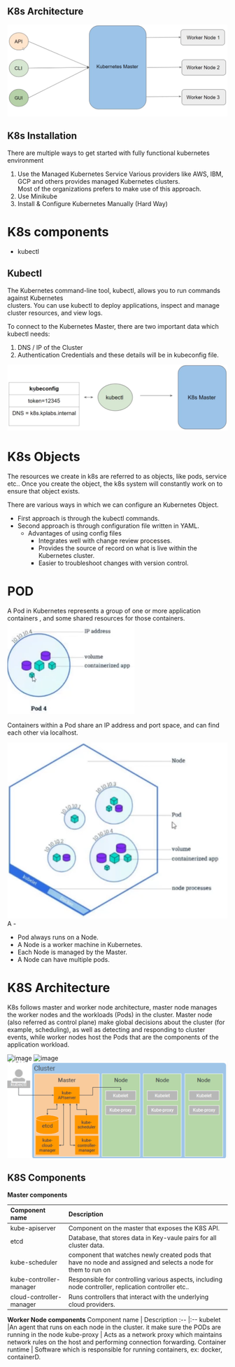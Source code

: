 


## K8s Architecture
![](K8s_Architecture.png)
## K8s Installation
There are multiple ways to get started with fully functional kubernetes environment   
1. Use the Managed Kubernetes Service
	 Various providers like AWS, IBM, GCP and others provides managed Kubernetes clusters.   
	 Most of the organizations prefers to make use of this approach.
2. Use Minikube
3. Install & Configure Kubernetes Manually (Hard Way)

# K8s components
- kubectl

## Kubectl
The Kubernetes command-line tool, kubectl, allows you to run commands against Kubernetes   
clusters. 
You can use kubectl to deploy applications, inspect and manage cluster resources, and view logs.

To connect to the Kubernetes Master, there are two important data which kubectl needs:
1. DNS / IP of the Cluster
2. Authentication Credentials
and these details will be in kubeconfig file.

![](kubeconfig.png)
# K8s Objects
The resources we create in k8s are referred to as objects, like pods, service etc..
Once you create the object, the k8s system will constantly work on to ensure that object exists.

There are various ways in which we can configure an Kubernetes Object.   
- First approach is through the kubectl commands.   
- Second approach is through configuration file written in YAML.
	- Advantages of using config files
		- Integrates well with change review processes. 
		- Provides the source of record on what is live within the Kubernetes cluster. 
		- Easier to troubleshoot changes with version control. 
# POD
A Pod in Kubernetes represents a group of one or more application containers , and some shared
resources for those containers.
![](pod.png)

Containers within a Pod share an IP address and port space, and can find each other via localhost.

![](pod1.png)A - 

- Pod always runs on a Node.   
- A Node is a worker machine in Kubernetes.   
- Each Node is managed by the Master.   
- A Node can have multiple pods.

# K8S Architecture

K8s follows master and worker node architecture, master node manages the worker nodes and the workloads (Pods) in the cluster.
Master node (also referred as control plane) make global decisions about the cluster (for example, scheduling), as well as detecting and responding to cluster events, while worker nodes host the Pods that are the components of the application workload.

![image](https://user-images.githubusercontent.com/41310048/137490691-8e19d883-b057-4b2e-94da-acd8a3e60dfe.png)
![image](https://user-images.githubusercontent.com/41310048/137490773-642c96de-bda9-4462-9554-70b2363bf428.png)
![](K8s_Arch1.png)

## K8S Components
**Master components**

Component name | Description 
:-- |:-- 
kube-apiserver |Component on the master that exposes the K8S API.
etcd | Database, that stores data in Key-vaule pairs for all cluster data.
kube-scheduler | component that watches newly created pods that have no node and assigned and selects a node for them to run on
kube-controller-manager | Responsible for controlling various aspects, including node controller, replication controller etc.. 
cloud-controller-manager | Runs controllers that interact with the underlying cloud providers. 

**Worker Node components**
Component name | Description 
:-- |:-- 
kubelet |An agent that runs on each node in the cluster. it make sure the PODs are running in the node
kube-proxy | Acts as a network proxy which maintains network rules on the host and performing connection forwarding.
Container runtime | Software which is responsible for running containers, ex: docker, containerD.

 